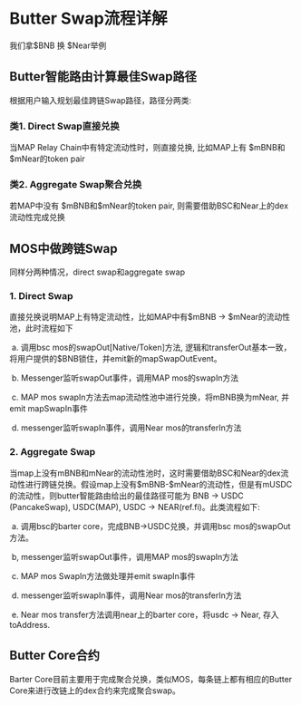 # Butter Swap流程详解

我们拿\$BNB 换 \$Near举例



## Butter智能路由计算最佳Swap路径

 根据用户输入规划最佳跨链Swap路径，路径分两类:

### 	类1. Direct Swap直接兑换

当MAP Relay Chain中有特定流动性时，则直接兑换, 比如MAP上有 \$mBNB和\$mNear的token pair

### 	类2. Aggregate Swap聚合兑换

若MAP中没有 \$mBNB和\$mNear的token pair, 则需要借助BSC和Near上的dex流动性完成兑换





## MOS中做跨链Swap

同样分两种情况，direct swap和aggregate swap

### 1. Direct Swap

直接兑换说明MAP上有特定流动性，比如MAP中有\$mBNB -> \$mNear的流动性池，此时流程如下

​	a. 调用bsc mos的swapOut[Native/Token]方法, 逻辑和transferOut基本一致，将用户提供的$BNB锁住，并emit新的mapSwapOutEvent。

​	b. Messenger监听swapOut事件，调用MAP mos的swapIn方法

​	c. MAP mos swapIn方法去map流动性池中进行兑换，将mBNB换为mNear, 并emit mapSwapIn事件

​	d. messenger监听swapIn事件，调用Near mos的transferIn方法



### 2. Aggregate Swap

当map上没有mBNB和mNear的流动性池时，这时需要借助BSC和Near的dex流动性进行跨链兑换。假设map上没有\$mBNB-\$mNear的流动性，但是有mUSDC的流动性，则butter智能路由给出的最佳路径可能为 BNB -> USDC (PancakeSwap), USDC(MAP), USDC -> NEAR(ref.fi)。此类流程如下:

​	a. 调用bsc的barter core，完成BNB->USDC兑换，并调用bsc mos的swapOut方法。

​	b, messenger监听swapOut事件，调用MAP mos的swapIn方法

​	c. MAP mos SwapIn方法做处理并emit swapIn事件

​	d. messenger监听swapIn事件，调用Near mos的transferIn方法

​	e. Near mos transfer方法调用near上的barter core，将usdc -> Near, 存入toAddress.





## Butter Core合约

Barter Core目前主要用于完成聚合兑换，类似MOS，每条链上都有相应的Butter Core来进行改链上的dex合约来完成聚合swap。









